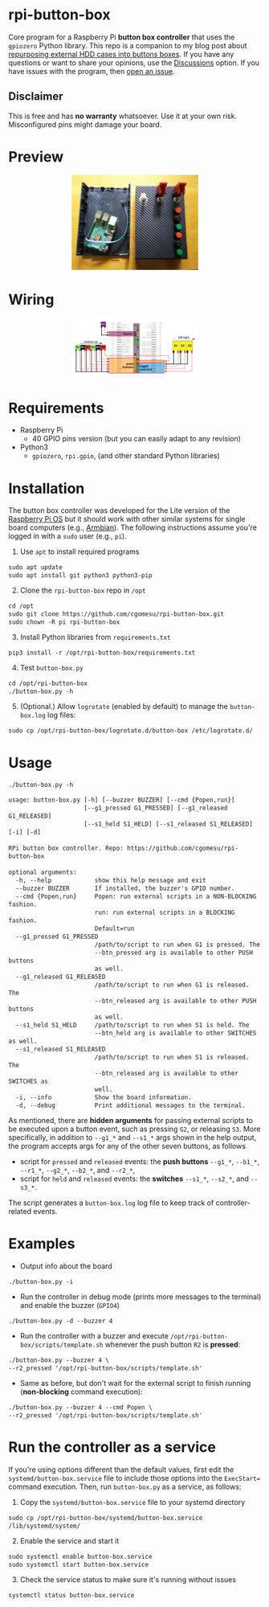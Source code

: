 # rpi-button-box
Core program for a Raspberry Pi **button box controller** that uses the `gpiozero` Python library.  This repo is a companion to my blog post about [repurposing external HDD cases into buttons boxes](https://cgomesu.com/blog/Rpi-button-box-ehdd-enclosure/).  If you have any questions or want to share your opinions, use the [Discussions](https://github.com/cgomesu/rpi-button-box/discussions) option.  If you have issues with the program, then [open an issue](https://github.com/cgomesu/rpi-button-box/issues).

## Disclaimer
This is free and has **no warranty** whatsoever.  Use it at your own risk.  Misconfigured pins might damage your board.

# Preview
<p align="center">
  <img src="imgs/preview-rpi-and-buttons.jpg" style="width: 50%;">
</p>


# Wiring
<p align="center">
  <img src="imgs/button-box-wiring.jpg" style="width: 50%;">
</p>

# Requirements
* Raspberry Pi
  * 40 GPIO pins version (but you can easily adapt to any revision)
* Python3
  * `gpiozero`, `rpi.gpio`, (and other standard Python libraries)

# Installation
The button box controller was developed for the Lite version of the [Raspberry Pi OS](https://www.raspberrypi.org/software/) but it should work with other similar systems for single board computers (e.g., [Armbian](https://www.armbian.com/)).  The following instructions assume you're logged in with a `sudo` user (e.g., `pi`).

1. Use `apt` to install required programs
```
sudo apt update
sudo apt install git python3 python3-pip
```
2. Clone the `rpi-button-box` repo in `/opt`
```
cd /opt
sudo git clone https://github.com/cgomesu/rpi-button-box.git
sudo chown -R pi rpi-button-box
```
3. Install Python libraries from `requirements.txt`
```
pip3 install -r /opt/rpi-button-box/requirements.txt
```
4. Test `button-box.py`
```
cd /opt/rpi-button-box
./button-box.py -h
```
5. (Optional.) Allow `logrotate` (enabled by default) to manage the `button-box.log` log files:
```
sudo cp /opt/rpi-button-box/logrotate.d/button-box /etc/logrotate.d/
```

# Usage
```
./button-box.py -h
```
```
usage: button-box.py [-h] [--buzzer BUZZER] [--cmd {Popen,run}]
                     [--g1_pressed G1_PRESSED] [--g1_released G1_RELEASED]
                     [--s1_held S1_HELD] [--s1_released S1_RELEASED] [-i] [-d]

RPi button box controller. Repo: https://github.com/cgomesu/rpi-button-box

optional arguments:
  -h, --help            show this help message and exit
  --buzzer BUZZER       If installed, the buzzer's GPIO number.
  --cmd {Popen,run}     Popen: run external scripts in a NON-BLOCKING fashion.
                        run: run external scripts in a BLOCKING fashion.
                        Default=run
  --g1_pressed G1_PRESSED
                        /path/to/script to run when G1 is pressed. The
                        --btn_pressed arg is available to other PUSH buttons
                        as well.
  --g1_released G1_RELEASED
                        /path/to/script to run when G1 is released. The
                        --btn_released arg is available to other PUSH buttons
                        as well.
  --s1_held S1_HELD     /path/to/script to run when S1 is held. The
                        --btn_held arg is available to other SWITCHES as well.
  --s1_released S1_RELEASED
                        /path/to/script to run when S1 is released. The
                        --btn_released arg is available to other SWITCHES as
                        well.
  -i, --info            Show the board information.
  -d, --debug           Print additional messages to the terminal.
```

As mentioned, there are **hidden arguments** for passing external scripts to be executed upon a button event, such as pressing `G2`, or releasing `S3`.  More specifically, in addition to `--g1_*` and `--s1_*` args shown in the help output, the program accepts args for any of the other seven buttons, as follows

* script for `pressed` and `released` events: the **push buttons** `--g1_*`, `--b1_*`, `--r1_*`, `--g2_*`, `--b2_*`, and `--r2_*`,
* script for `held` and `released` events: the **switches** `--s1_*`, `--s2_*`, and `--s3_*`.

The script generates a `button-box.log` log file to keep track of controller-related events.

# Examples
* Output info about the board
```
./button-box.py -i
```

* Run the controller in debug mode (prints more messages to the terminal) and enable the buzzer (`GPIO4`)
```
./button-box.py -d --buzzer 4
```

* Run the controller with a buzzer and execute `/opt/rpi-button-box/scripts/template.sh` whenever the push button `R2` is **pressed**:
```
./button-box.py --buzzer 4 \
--r2_pressed '/opt/rpi-button-box/scripts/template.sh'
```

* Same as before, but don't wait for the external script to finish running (**non-blocking** command execution):
```
./button-box.py --buzzer 4 --cmd Popen \
--r2_pressed '/opt/rpi-button-box/scripts/template.sh'
```

# Run the controller as a service
If you're using options different than the default values, first edit the `systemd/button-box.service` file to include those options into the `ExecStart=` command execution. Then, run `button-box.py` as a service, as follows:

1. Copy the `systemd/button-box.service` file to your systemd directory
```
sudo cp /opt/rpi-button-box/systemd/button-box.service /lib/systemd/system/
```
2. Enable the service and start it
```
sudo systemctl enable button-box.service
sudo systemctl start button-box.service
```
3. Check the service status to make sure it's running without issues
```
systemctl status button-box.service
```

